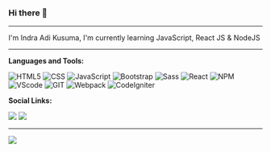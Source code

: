 ### Hi there 👋
---- 

I'm Indra Adi Kusuma,
I'm currently learning JavaScript, React JS & NodeJS

---- 

**Languages and Tools:**  

![HTML5](https://img.shields.io/badge/-HTML-000000?style=flat&logo=HTML5)
![CSS](https://img.shields.io/badge/-CSS-000000?style=flat&logo=CSS3)
![JavaScript](https://img.shields.io/badge/-JavaScript-000000?style=flat&logo=javascript)
![Bootstrap](https://img.shields.io/badge/-Bootstrap-000000?style=flat&logo=Bootstrap)
![Sass](https://img.shields.io/badge/-Sass-000000?style=flat&logo=Sass)
![React](https://img.shields.io/badge/-React-000000?style=flat&logo=React)
![NPM](https://img.shields.io/badge/-NPM-000000?style=flat&logo=NPM)
![VScode](https://img.shields.io/badge/-Visual_Studio_Code-000000?style=flat&logo=visual-studio-code)
![GIT](https://img.shields.io/badge/-Git-000000?style=flat&logo=Git)
![Webpack](https://img.shields.io/badge/-Webpack-000000?style=flat&logo=Webpack)
![CodeIgniter](https://img.shields.io/badge/-CodeIgniter-000000?style=flat&logo=CodeIgniter)

**Social Links:**  

<a href="https://www.facebook.com/profile.php?id=100009019826862"><img src="https://img.shields.io/badge/-000000?color=ffffff&style=social&logo=Facebook"/></a>
<a href="https://instagram.com/mrx.indra?igshid=11kpair02rpez"><img src="https://img.shields.io/badge/-000000?color=ffffff&style=social&logo=Instagram"/></a>

----

<div>
  <img src="https://github-readme-stats.vercel.app/api/top-langs/?username=indraAK&layout=compact" />
</div>


